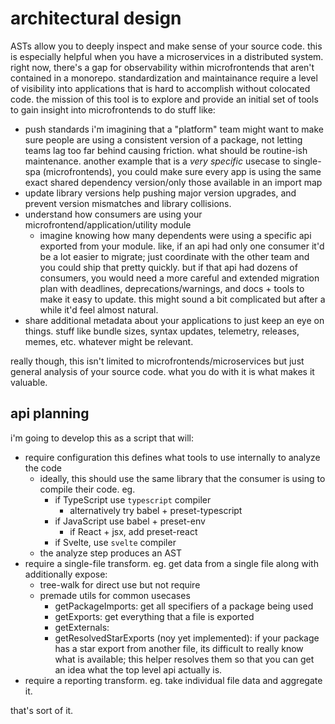 # architectural design

ASTs allow you to deeply inspect and make sense of your source code. this is especially helpful when you have a microservices in a distributed system. right now, there's a gap for observability within microfrontends that aren't contained in a monorepo. standardization and maintainance require a level of visibility into applications that is hard to accomplish without colocated code. the mission of this tool is to explore and provide an initial set of tools to gain insight into microfrontends to do stuff like:

- push standards
  i'm imagining that a "platform" team might want to make sure people are using a consistent version of a package, not letting teams lag too far behind causing friction. what should be routine-ish maintenance. another example that is a _very specific_ usecase to single-spa (microfrontends), you could make sure every app is using the same exact shared dependency version/only those available in an import map
- update library versions
  help pushing major version upgrades, and prevent version mismatches and library collisions.
- understand how consumers are using your microfrontend/application/utility module
  - imagine knowing how many dependents were using a specific api exported from your module. like, if an api had only one consumer it'd be a lot easier to migrate; just coordinate with the other team and you could ship that pretty quickly. but if that api had dozens of consumers, you would need a more careful and extended migration plan with deadlines, deprecations/warnings, and docs + tools to make it easy to update. this might sound a bit complicated but after a while it'd feel almost natural.
- share additional metadata about your applications to just keep an eye on things. stuff like bundle sizes, syntax updates, telemetry, releases, memes, etc. whatever might be relevant.

really though, this isn't limited to microfrontends/microservices but just general analysis of your source code. what you do with it is what makes it valuable.

## api planning

i'm going to develop this as a script that will:

- require configuration
  this defines what tools to use internally to analyze the code
  - ideally, this should use the same library that the consumer is using to compile their code. eg.
    - if TypeScript use `typescript` compiler
      - alternatively try babel + preset-typescript
    - if JavaScript use babel + preset-env
      - if React + jsx, add preset-react
    - if Svelte, use `svelte` compiler
  - the analyze step produces an AST
- require a single-file transform. eg. get data from a single file
  along with additionally expose:
  - tree-walk for direct use but not require
  - premade utils for common usecases
    - getPackageImports: get all specifiers of a package being used
    - getExports: get everything that a file is exported
    - getExternals:
    - getResolvedStarExports (noy yet implemented): if your package has a star export from another file, its difficult to really know what is available; this helper resolves them so that you can get an idea what the top level api actually is.
- require a reporting transform. eg. take individual file data and aggregate it.

that's sort of it.
